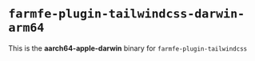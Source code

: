 # `farmfe-plugin-tailwindcss-darwin-arm64`

This is the **aarch64-apple-darwin** binary for `farmfe-plugin-tailwindcss`
